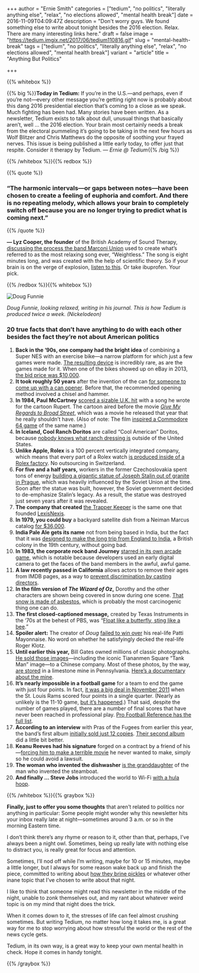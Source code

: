 +++
author = "Ernie Smith"
categories = ["tedium", "no politics", "literally anything else", "relax", "no elections allowed", "mental health break"]
date = 2016-11-09T04:09:47Z
description = "Don't worry guys. We found something else to write about tonight besides the 2016 election. Relax. There are many interesting links here."
draft = false
image = "https://tedium.imgix.net/2017/06/tedium110816.gif"
slug = "mental-health-break"
tags = ["tedium", "no politics", "literally anything else", "relax", "no elections allowed", "mental health break"]
variant = "article"
title = "Anything But Politics"

+++

{{% whitebox %}}

{{% big %}}**Today in Tedium:** If you’re in the U.S.—and perhaps, even if you’re not—every other message you’re getting right now is probably about this dang 2016 presidential election that’s coming to a close as we speak. Much fighting has been had. Many stories have been written. As a newsletter, Tedium exists to talk about dull, unusual things that basically aren’t, well … the 2016 election. Your brain most certainly needs a break from the electoral pummeling it’s going to be taking in the next few hours as Wolf Blitzer and Chris Matthews do the opposite of soothing your frayed nerves. This issue is being published a little early today, to offer just that respite. Consider it therapy by Tedium. *— Ernie @ Tedium*{{% /big %}}

{{% /whitebox %}}{{% redbox %}}

{{% quote %}}
### “The harmonic intervals—or gaps between notes—have been chosen to create a feeling of euphoria and comfort. And there is no repeating melody, which allows your brain to completely switch off because you are no longer trying to predict what is coming next.”
{{% /quote %}}

**— Lyz Cooper, the founder** of the British Academy of Sound Therapy, [discussing the process the band Marconi Union](http://www.telegraph.co.uk/news/uknews/8830066/Band-creates-the-most-relaxing-tune-ever.html) used to create what’s referred to as the most relaxing song ever, “Weightless.” The song is eight minutes long, and was created with the help of scientific theory. So if your brain is on the verge of explosion, [listen to this](https://www.youtube.com/watch?v=UfcAVejslrU). Or take ibuprofen. Your pick.

{{% /redbox %}}{{% whitebox %}}

![Doug Funnie](https://tedium.imgix.net/2017/06/1103_funnie.jpg)

*Doug Funnie, looking relaxed, writing in his journal. This is how Tedium is produced twice a week. (Nickelodeon)*

### 20 true facts that don’t have anything to do with each other besides the fact they’re not about American politics

1. **Back in the ‘90s, one company had the bright idea** of combining a Super NES with an exercise bike—a narrow platform for which just a few games were made. [The resulting device](http://snescentral.com/article.php?id=0793) is incredibly rare, as are the games made for it. When one of the bikes showed up on eBay in 2013, [the bid price was $10,000](http://www.retrocollect.com/News/get-fit-with-super-nintendo-rarity-exertainment-life-cycle-a-mountain-bike-rallyspeed-racer.html).
2. **It took roughly 50 years** after the invention of the can [for someone to come up with a can opener](http://connecticuthistory.org/the-first-us-can-opener-today-in-history/). Before that, the recommended opening method involved a chisel and hammer.
3. **In 1984, Paul McCartney** [scored a sizable U.K. hit](http://tedium.co/2016/03/10/george-martin-beatles-obscure-culture/#3) with a song he wrote for the cartoon Rupert. The cartoon aired before the movie [*Give My Regards to Broad Street*](http://amzn.to/21lqpVN), which was a movie he released that year that he really shouldn’t have. (Also of note: The film [inspired a Commodore 64 game](http://www.macca-central.com/macca-games/game_c64_gmrtb.php) of the same name.)
4. **In Iceland, Cool Ranch Doritos** are called “Cool American” Doritos, because [nobody knows what ranch dressing is](http://tedium.co/2015/03/17/ranch-dressing-lets-get-sauced/) outside of the United States.
5. **Unlike Apple, Rolex** is a 100 percent vertically integrated company, which means that every part of a Rolex watch [is produced inside of a Rolex factory](http://tedium.co/2015/03/12/apple-watch-haters-you-probably-dont-understand-watches/). No outsourcing in Switzerland.
6. **For five and a half years,** workers in the former Czechoslovakia spent tons of energy [building a gigantic statue of Joseph Stalin out of granite in Prague](http://www.radio.cz/en/section/curraffrs/worlds-biggest-stalin-monument-would-have-turned-50-on-may-day), which was heavily influenced by the Soviet Union at the time. Soon after the statue was built, however, the Soviet government decided to de-emphasize Stalin’s legacy. As a result, the statue was destroyed just seven years after it was revealed.
7. **The company that created** [the Trapper Keeper](http://tedium.co/2016/01/05/trapper-keeper-contraband/) is the same one that founded [LexisNexis](http://www.lexisnexis.com/en-us/gateway.page).
8. **In 1979, you could buy** a backyard satellite dish from a Neiman Marcus catalog [for $36,000](http://tedium.co/2015/08/27/early-satellite-dish-history/).
9. **India Pale Ale gets its name** not from being based in India, but the fact that it was [designed to make the long trip from England to India](https://www.theguardian.com/lifeandstyle/2015/jan/30/brief-history-of-ipa-india-pale-ale-empire-drinks), a British colony in the 19th century, without going bad.
10. **In 1983, the corporate rock band Journey** [starred in its own arcade game](http://tedium.co/2016/01/28/retro-video-games-featuring-rock-stars/), which is notable because developers used an early digital camera to get the faces of the band members in the awful, awful game.
11. **A law recently passed in California** allows actors to remove their ages from IMDB pages, as a way to [prevent discrimination by casting directors](http://www.slate.com/blogs/the_slatest/2016/09/26/california_age_discrimination_law_is_unconstitutional_censorship.html).
12. **In the film version of *The Wizard of Oz*,** Dorothy and the other characters are shown being covered in snow during one scene. [That snow is made of asbestos](http://tedium.co/2016/07/28/asbestos-danger-risk-litigation-history/), which is probably the most carcinogenic thing one can do.
13. **The first closed-captioned message,** created by Texas Instruments in the ‘70s at the behest of PBS, was “[Float like a butterfly, sting like a bee](https://www.depo.com/inventor.html).”
14. **Spoiler alert:** The creator of *Doug* [failed to win over](http://www.ew.com/article/2016/08/09/doug-patti-ending) his real-life Patti Mayonnaise. No word on whether he satisfyingly decked the real-life Roger Klotz.
15. **Until earlier this year,** Bill Gates owned millions of classic photographs. [He sold those images](http://variety.com/2016/digital/asia/bill-gates-corbis-images-sold-to-visual-china-1201687743/)—including the iconic Tiananmen Square “Tank Man” image—to a Chinese company. Most of these photos, by the way, [are stored](http://www.popphoto.com/news/2011/12/rare-look-corbis-massive-underground-photo-storage-facility) in a limestone mine in Pennsylvania. [Here’s a documentary about the mine](http://www.nowseethis.org/invisiblephoto/posts/2).
16. **It’s nearly impossible in a football game** for a team to end the game with just four points. In fact, [it was a big deal in November 2011](http://www.espn.com/nfl/recap/_/gameId/311106022) when the St. Louis Rams scored four points in a single quarter.  (Nearly as unlikely is the 11-10 game, [but it’s happened](http://blogs.wsj.com/numbers/how-unlikely-was-the-historic-11-10-score-458/).) That said, despite the number of games played, there are a number of final scores that have never been reached in professional play. [Pro Football Reference has the full list](http://www.pro-football-reference.com/boxscores/missing-scores.htm).
17. **According to an interview** with Pras of the Fugees from earlier this year, the band’s first album [initially sold just 12 copies](https://www.youtube.com/watch?v=Pa5ozQOcYAQ). [Their second album](http://amzn.to/2flbV8H) did a little bit better.
18. **Keanu Reeves had his signature** forged on a contract by a friend of his—[forcing him to make a terrible movie](http://tedium.co/2015/11/03/contractually-obligated-to-suck/#thattimekeanureeveswastrickedintomakingaterriblemovie) he never wanted to make, simply so he could avoid a lawsuit.
19. **The woman who invented the dishwasher** [is the granddaughter](http://www.independent.co.uk/life-style/gadgets-and-tech/features/the-secret-history-of-the-dishwasher-2119320.html) of the man who invented the steamboat.
20. **And finally … Steve Jobs** introduced the world to Wi-Fi [with a hula hoop](http://tedium.co/2016/03/24/hotel-psychology-amenities-analysis/#theriseandfallofthefirsthotelwirelesscompanyandhowstevejobssoldwifiwithahulahoop).

{{% /whitebox %}}{{% graybox %}}

**Finally, just to offer you some thoughts** that aren’t related to politics nor anything in particular: Some people might wonder why this newsletter hits your inbox really late at night—sometimes around 3 a.m. or so in the morning Eastern time.

I don’t think there’s any rhyme or reason to it, other than that, perhaps, I’ve always been a night owl. Sometimes, being up really late with nothing else to distract you, is really great for focus and attention.

Sometimes, I’ll nod off while I’m writing, maybe for 10 or 15 minutes, maybe a little longer, but I always for some reason wake back up and finish the piece, committed to writing about [how they brine pickles](http://www.thekitchn.com/how-to-make-dill-pickles-cooking-lessons-from-the-kitchn-193350) or whatever other inane topic that I’ve chosen to write about that night.

I like to think that someone might read this newsletter in the middle of the night, unable to zonk themselves out, and my rant about whatever weird topic is on my mind that night does the trick.

When it comes down to it, the stresses of life can feel almost crushing sometimes. But writing Tedium, no matter how long it takes me, is a great way for me to stop worrying about how stressful the world or the rest of the news cycle gets.

Tedium, in its own way, is a great way to keep your own mental health in check. Hope it comes in handy tonight.

{{% /graybox %}}